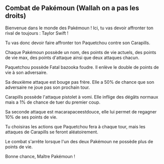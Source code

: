 ## Combat de Pakémoun (Wallah on a pas les droits)

Bienvenue dans le monde des Pakémoun ! Ici, tu vas devoir affronter ton rival de toujours : Taylor Swift !

Tu vas donc devoir faire affronter ton Paquetchou contre son Carapills.

Chaque Pakémoun possède un nom, des points de vie actuels, des points de vie max, des points d'attaque ainsi que deux attaques chacun.

Paquetchou possède Fatal bazooka foudre. Il enlève le double de points de vie à son adversaire.

Sa deuxième attaque est bouge pas frère. Elle a 50% de chance que son adversaire ne joue pas son prochain tour.

Carapills possède l'attaque pistolet à vomi. Elle inflige des dégâts normaux mais a 1% de chance de tuer du premier coup.

Sa seconde attaque est macarapaceestdouce, elle lui permet de regagner 10% de ses points de vie.

Tu choisiras les actions que Paquetchou fera à chaque tour, mais les attaques de Carapills se feront aléatoirement.

Le combat s'arrête lorsque l'un des deux Pakémoun ne possède plus de points de vie.

Bonne chance, Maître Pakémoun !